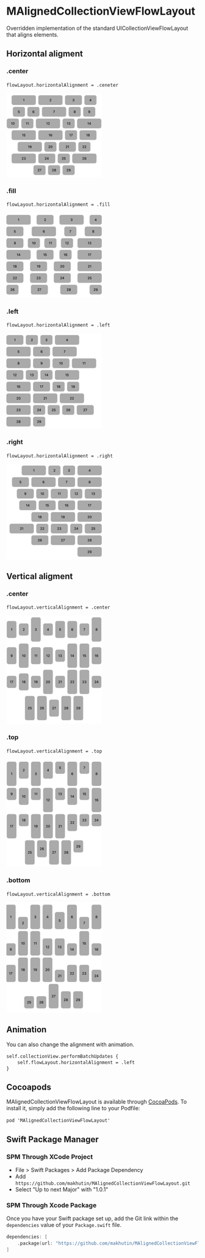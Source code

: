# MAlignedCollectionViewFlowLayout
Overridden implementation of the standard UICollectionViewFlowLayout that aligns elements.

## Horizontal aligment
### .center
`flowLayout.horizontalAlignment = .ceneter`

![Example layout for horizontalAlignment = .center](Images/center.png)

### .fill
`flowLayout.horizontalAlignment = .fill`

![Example layout for horizontalAlignment = .fill](Images/fill.png)

### .left
`flowLayout.horizontalAlignment = .left`

![Example layout for horizontalAlignment = .left](Images/left.png)

### .right
`flowLayout.horizontalAlignment = .right`

![Example layout for horizontalAlignment = .right](Images/right.png)

## Vertical aligment
### .center
`flowLayout.verticalAlignment = .center`

![Example layout for verticalAlignment = .center](Images/vCenter.png)

### .top
`flowLayout.verticalAlignment = .top`

![Example layout for verticalAlignment = .top](Images/top.png)

### .bottom
`flowLayout.verticalAlignment = .bottom`

![Example layout for verticalAlignment = .bottom](Images/bottom.png)

## Animation
You can also change the alignment with animation.

```
self.collectionView.performBatchUpdates {
    self.flowLayout.horizontalAlignment = .left
}
```
## Cocoapods

MAlignedCollectionViewFlowLayout is available through [CocoaPods](http://cocoapods.org). To install
it, simply add the following line to your Podfile:

`pod 'MAlignedCollectionViewFlowLayout'`

## Swift Package Manager

### SPM Through XCode Project

* File > Swift Packages > Add Package Dependency
* Add `https://github.com/makhutin/MAlignedCollectionViewFlowLayout.git`
* Select "Up to next Major" with "1.0.1"

### SPM Through Xcode Package

Once you have your Swift package set up, add the Git link within the `dependencies` value of your `Package.swift` file.

```swift
dependencies: [
    .package(url: "https://github.com/makhutin/MAlignedCollectionViewFlowLayout.git", .upToNextMajor(from: "1.0.1"))
]
```